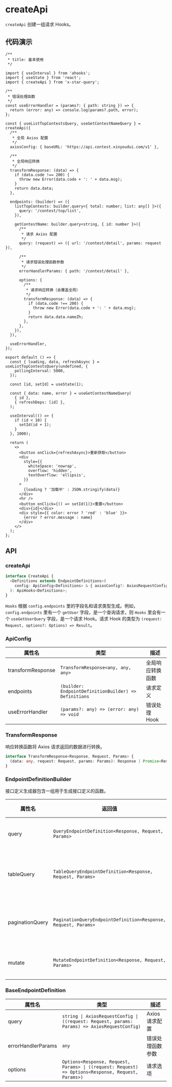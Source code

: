 # createApi

`createApi` 创建一组请求 Hooks。

## 代码演示

```tsx
/**
 * title: 基本使用
 */

import { useInterval } from 'ahooks';
import { useState } from 'react';
import { createApi } from 'x-star-query';

/**
 * 错误处理函数
 */
const useErrorHandler = (params?: { path: string }) => {
  return (error: any) => console.log(params?.path, error);
};

const { useListTopContestsQuery, useGetContestNameQuery } = createApi({
  /**
   * 全局 Axios 配置
   */
  axiosConfig: { baseURL: 'https://api.contest.xinyoudui.com/v1' },

  /**
   * 全局响应转换
   */
  transformResponse: (data) => {
    if (data.code !== 200) {
      throw new Error(data.code + ': ' + data.msg);
    }
    return data.data;
  },

  endpoints: (builder) => ({
    listTopContests: builder.query<{ total: number; list: any[] }>({
      query: '/contest/top/list',
    }),

    getContestName: builder.query<string, { id: number }>({
      /**
       * 请求 Axios 配置
       */
      query: (request) => ({ url: '/contest/detail', params: request }),

      /**
       * 请求错误处理函数参数
       */
      errorHandlerParams: { path: '/contest/detail' },

      options: {
        /**
         * 请求响应转换（会覆盖全局）
         */
        transformResponse: (data) => {
          if (data.code !== 200) {
            throw new Error(data.code + ': ' + data.msg);
          }
          return data.data.nameZh;
        },
      },
    }),
  }),

  useErrorHandler,
});

export default () => {
  const { loading, data, refreshAsync } = useListTopContestsQuery(undefined, {
    pollingInterval: 5000,
  });

  const [id, setId] = useState(1);

  const { data: name, error } = useGetContestNameQuery(
    { id },
    { refreshDeps: [id] },
  );

  useInterval(() => {
    if (id < 10) {
      setId(id + 1);
    }
  }, 1000);

  return (
    <>
      <button onClick={refreshAsync}>重新获取</button>
      <div
        style={{
          whiteSpace: 'nowrap',
          overflow: 'hidden',
          textOverflow: 'ellipsis',
        }}
      >
        {loading ? '加载中' : JSON.stringify(data)}
      </div>
      <hr />
      <button onClick={() => setId(1)}>重置</button>
      <div>{id}</div>
      <div style={{ color: error ? 'red' : 'blue' }}>
        {error ? error.message : name}
      </div>
    </>
  );
};
```

## API

### createApi

```ts
interface CreateApi {
  <Definitions extends EndpointDefinitions>(
    config: ApiConfig<Definitions> & { axiosConfig?: AxiosRequestConfig },
  ): ApiHooks<Definitions>;
}
```

`Hooks` 根据 `config.endpoints` 里的字段名和请求类型生成。例如，`config.endpoints` 里有一个 `getUser` 字段，是一个查询请求，则 `Hooks` 里会有一个 `useGetUserQuery` 字段，是一个请求 Hook。请求 Hook 的类型为 `(request: Request, options?: Options) => Result`。

### ApiConfig

| 属性名            | 类型                                                  | 描述             |
| ----------------- | ----------------------------------------------------- | ---------------- |
| transformResponse | `TransformResponse<any, any, any>`                    | 全局响应转换函数 |
| endpoints         | `(builder: EndpointDefinitionBuilder) => Definitions` | 请求定义         |
| useErrorHandler   | `(params?: any) => (error: any) => void`              | 错误处理 Hook    |

### TransformResponse

响应转换函数将 Axios 请求返回的数据进行转换。

```ts
interface TransformResponse<Response, Request, Params> {
  (data: any, request: Request, params: Params): Response | Promise<Response>;
}
```

### EndpointDefinitionBuilder

接口定义生成器包含一组用于生成接口定义的函数。

| 属性名          | 返回值                                                         | 描述         |
| --------------- | -------------------------------------------------------------- | ------------ |
| query           | `QueryEndpointDefinition<Response, Request, Params>`           | 查询请求     |
| tableQuery      | `TableQueryEndpointDefinition<Response, Request, Params>`      | 表格查询请求 |
| paginationQuery | `PaginationQueryEndpointDefinition<Response, Request, Params>` | 分页查询请求 |
| mutate          | `MutateEndpointDefinition<Response, Request, Params>`          | 修改请求     |

### BaseEndpointDefinition

| 属性名             | 类型                                                                                               | 描述             |
| ------------------ | -------------------------------------------------------------------------------------------------- | ---------------- |
| query              | `string \| AxiosRequestConfig \| ((request: Request, params: Params) => AxiosRequestConfig)`       | Axios 请求配置   |
| errorHandlerParams | `any`                                                                                              | 错误处理函数参数 |
| options            | `Options<Response, Request, Params> \| ((request: Request) => Options<Response, Request, Params>)` | 请求选项         |
